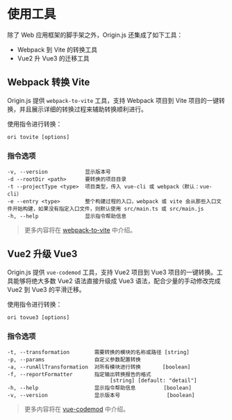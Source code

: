 # 使用工具

除了 Web 应用框架的脚手架之外，Origin.js 还集成了如下工具：
- Webpack 到 Vite 的转换工具
- Vue2 升 Vue3 的迁移工具

## Webpack 转换 Vite

Origin.js 提供 `webpack-to-vite` 工具，支持 Webpack 项目到 Vite 项目的一键转换，并且展示详细的转换过程来辅助转换顺利进行。

使用指令进行转换：

```shell
ori tovite [options]
```

### 指令选项

```
-v, --version            显示版本号
-d --rootDir <path>      要转换的项目目录
-t --projectType <type>  项目类型，传入 vue-cli 或 webpack（默认：vue-cli）
-e --entry <type>        整个构建过程的入口，webpack 或 vite 会从那些入口文件开始构建，如果没有指定入口文件，则默认使用 src/main.ts 或 src/main.js
-h, --help               显示指令帮助信息
```

> 更多内容将在 [webpack-to-vite](https://originjs.github.io/docs/guide/tools/webpack-to-vite/) 中介绍。

## Vue2 升级 Vue3

Origin.js 提供 `vue-codemod` 工具，支持 Vue2 项目到 Vue3 项目的一键转换。工具能够将绝大多数 Vue2 语法直接升级成 Vue3 语法，配合少量的手动修改完成 Vue2 到 Vue3 的平滑迁移。

使用指令进行转换：

```shell
ori tovue3 [options]
```

### 指令选项

```
-t, --transformation        需要转换的模块的名称或路径 [string]
-p, --params                自定义参数配置转换
-a, --runAllTransformation  对所有模块进行转换       [boolean]
-f, --reportFormatter       指定输出转换报告的格式
                                 [string] [default: "detail"]
-h, --help                  显示指令帮助信息         [boolean]
-v, --version               显示版本号               [boolean]
```

> 更多内容将在 [vue-codemod](https://originjs.github.io/docs/guide/tools/vue-codemod/) 中介绍。
